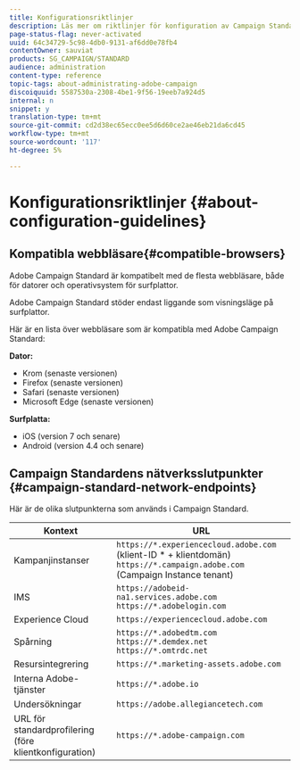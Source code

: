 ```yaml
---
title: Konfigurationsriktlinjer
description: Läs mer om riktlinjer för konfiguration av Campaign Standard.
page-status-flag: never-activated
uuid: 64c34729-5c98-4db0-9131-af6dd0e78fb4
contentOwner: sauviat
products: SG_CAMPAIGN/STANDARD
audience: administration
content-type: reference
topic-tags: about-administrating-adobe-campaign
discoiquuid: 5587530a-2308-4be1-9f56-19eeb7a924d5
internal: n
snippet: y
translation-type: tm+mt
source-git-commit: cd2d38ec65ecc0ee5d6d60ce2ae46eb21da6cd45
workflow-type: tm+mt
source-wordcount: '117'
ht-degree: 5%

---
```



# Konfigurationsriktlinjer {#about-configuration-guidelines}

## Kompatibla webbläsare{#compatible-browsers}

Adobe Campaign Standard är kompatibelt med de flesta webbläsare, både för datorer och operativsystem för surfplattor.

Adobe Campaign Standard stöder endast liggande som visningsläge på surfplattor.

Här är en lista över webbläsare som är kompatibla med Adobe Campaign Standard:

**Dator:**

* Krom (senaste versionen)
* Firefox (senaste versionen)
* Safari (senaste versionen)
* Microsoft Edge (senaste versionen)

**Surfplatta:**

* iOS (version 7 och senare)
* Android (version 4.4 och senare)

## Campaign Standardens nätverksslutpunkter {#campaign-standard-network-endpoints}

Här är de olika slutpunkterna som används i Campaign Standard.

| Kontext | URL |
|--- |--- |
| Kampanjinstanser | `https://*.experiencecloud.adobe.com` (klient-ID * + klientdomän)<br>`https://*.campaign.adobe.com` (Campaign Instance tenant) |
| IMS | `https://adobeid-na1.services.adobe.com`<br>`https://*.adobelogin.com` |
| Experience Cloud | `https://experiencecloud.adobe.com` |
| Spårning | `https://*.adobedtm.com`<br>`https://*.demdex.net`<br>`https://*.omtrdc.net` |
| Resursintegrering | `https://*.marketing-assets.adobe.com` |
| Interna Adobe-tjänster | `https://*.adobe.io` |
| Undersökningar | `https://adobe.allegiancetech.com` |
| URL för standardprofilering (före klientkonfiguration) | `https://*.adobe-campaign.com` |
